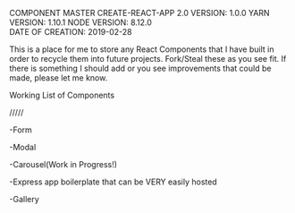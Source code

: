 COMPONENT MASTER CREATE-REACT-APP 2.0
VERSION:          1.0.0
YARN VERSION:     1.10.1
NODE VERSION:     8.12.0         
DATE OF CREATION: 2019-02-28

This is a place for me to store any React Components that I have built in order to recycle them into future projects. Fork/Steal these as you see fit. If there is something I should add or you see improvements that could be made, please let me know.

Working List of Components

/////

-Form

-Modal

-Carousel(Work in Progress!)

-Express app boilerplate that can be VERY easily hosted

-Gallery
